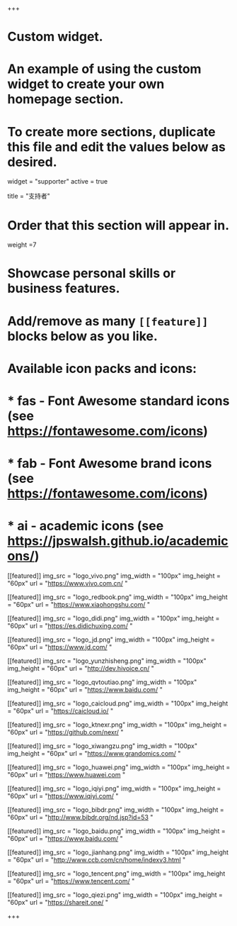 +++
# Custom widget.
# An example of using the custom widget to create your own homepage section.
# To create more sections, duplicate this file and edit the values below as desired.
widget = "supporter"
active = true

title = "支持者"

# Order that this section will appear in.
weight =7

# Showcase personal skills or business features.
# 
# Add/remove as many `[[feature]]` blocks below as you like.
# 
# Available icon packs and icons:
# * fas - Font Awesome standard icons (see https://fontawesome.com/icons)
# * fab - Font Awesome brand icons (see https://fontawesome.com/icons)
# * ai - academic icons (see https://jpswalsh.github.io/academicons/)

[[featured]]
  img_src = "logo_vivo.png"
  img_width = "100px"
  img_height = "60px"
  url = "https://www.vivo.com.cn/ "
  

[[featured]]
  img_src = "logo_redbook.png"
  img_width = "100px"
  img_height = "60px"
  url = "https://www.xiaohongshu.com/ "
  

[[featured]]
  img_src = "logo_didi.png"
  img_width = "100px"
  img_height = "60px"
  url = "https://es.didichuxing.com/ "
  


[[featured]]
  img_src = "logo_jd.png"
  img_width = "100px"
  img_height = "60px"
  url = "https://www.jd.com/ "
  

[[featured]]
  img_src = "logo_yunzhisheng.png"
  img_width = "100px"
  img_height = "60px"
  url = "http://dev.hivoice.cn/ "
  

[[featured]]
  img_src = "logo_qvtoutiao.png"
  img_width = "100px"
  img_height = "60px"
  url = "https://www.baidu.com/ "
  

[[featured]]
  img_src = "logo_caicloud.png"
  img_width = "100px"
  img_height = "60px"
  url = "https://caicloud.io/ "
  

[[featured]]
  img_src = "logo_ktnexr.png"
  img_width = "100px"
  img_height = "60px"
  url = "https://github.com/nexr/ "
 
[[featured]]
  img_src = "logo_xiwangzu.png"
  img_width = "100px"
  img_height = "60px"
  url = "https://www.grandomics.com/ "


[[featured]]
  img_src = "logo_huawei.png"
  img_width = "100px"
  img_height = "60px"
  url = "https://www.huawei.com "


[[featured]]
  img_src = "logo_iqiyi.png"
  img_width = "100px"
  img_height = "60px"
  url = "https://www.iqiyi.com/ "


[[featured]]
  img_src = "logo_bibdr.png"
  img_width = "100px"
  img_height = "60px"
  url = "http://www.bibdr.org/nd.jsp?id=53 "

[[featured]]
  img_src = "logo_baidu.png"
  img_width = "100px"
  img_height = "60px"
  url = "https://www.baidu.com/ "


[[featured]]
  img_src = "logo_jianhang.png"
  img_width = "100px"
  img_height = "60px"
  url = "http://www.ccb.com/cn/home/indexv3.html "


[[featured]]
  img_src = "logo_tencent.png"
  img_width = "100px"
  img_height = "60px"
  url = "https://www.tencent.com/ "


[[featured]]
  img_src = "logo_qiezi.png"
  img_width = "100px"
  img_height = "60px"
  url = "https://shareit.one/ "

+++
